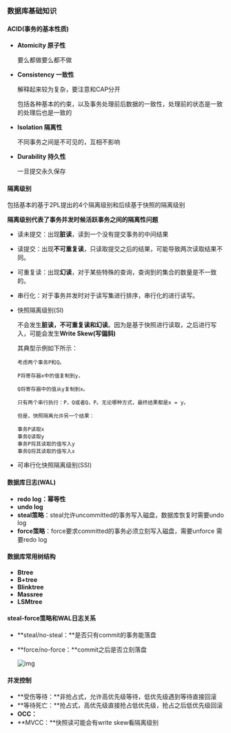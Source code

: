 ### 数据库基础知识

#### ACID(事务的基本性质)

* **Atomicity 原子性**

  要么都做要么都不做

* **Consistency 一致性**

  解释起来较为复杂，要注意和CAP分开

  包括各种基本的约束，以及事务处理前后数据的一致性，处理前的状态是一致的处理后也是一致的

* **Isolation 隔离性**

  不同事务之间是不可见的，互相不影响

* **Durability 持久性**

  一旦提交永久保存

#### 隔离级别

包括基本的基于2PL提出的4个隔离级别和后续基于快照的隔离级别

**隔离级别代表了事务并发时候活跃事务之间的隔离性问题**

* 读未提交：出现**脏读**，读到一个没有提交事务的中间结果

* 读提交：出现**不可重复读**，只读取提交之后的结果，可能导致两次读取结果不同。

* 可重复读：出现**幻读**，对于某些特殊的查询，查询到的集合的数量是不一致的。

* 串行化：对于事务并发时对于读写集进行排序，串行化的进行读写。

* 快照隔离级别(SI)

  不会发生**脏读，不可重复读和幻读**。因为是基于快照进行读取，之后进行写入，可能会发生**Write Skew(写偏斜)**

  其典型示例如下所示：

  ~~~
  考虑两个事务P和Q。
  
  P将寄存器x中的值复制到y，
  
  Q将寄存器中的值从y复制到x。
  
  只有两个串行执行：P，Q或者Q，P。无论哪种方式，最终结果都是x = y。
  
  但是，快照隔离允许另一个结果：
  
  事务P读取x
  事务Q读取y
  事务P将其读取的值写入y
  事务Q将其读取的值写入x
  ~~~

* 可串行化快照隔离级别(SSI)

#### 数据库日志(WAL)

* **redo log：幂等性**
* **undo log**
* **steal策略**：steal允许uncommitted的事务写入磁盘，数据库恢复时需要undo log
* **force策略**：force要求committed的事务必须立刻写入磁盘，需要unforce 需要redo log

#### 数据库常用树结构

* **Btree**
* **B+tree**
* **Blinktree**
* **Massree**
* **LSMtree**

#### steal-force策略和WAL日志关系

* **steal/no-steal：**是否只有commit的事务能落盘

* **force/no-force：**commit之后是否立刻落盘

  ![img](https://oscimg.oschina.net/oscnet/922cb3ed1d64d4f5e3a12b95cdf5d25ff24.jpg)

#### 并发控制

* **受伤等待：**非抢占式，允许高优先级等待，低优先级遇到等待直接回滚
* **等待死亡：**抢占式，高优先级直接抢占低优先级，抢占之后低优先级回滚
* **OCC：**
* **MVCC：**快照读可能会有write skew看隔离级别
